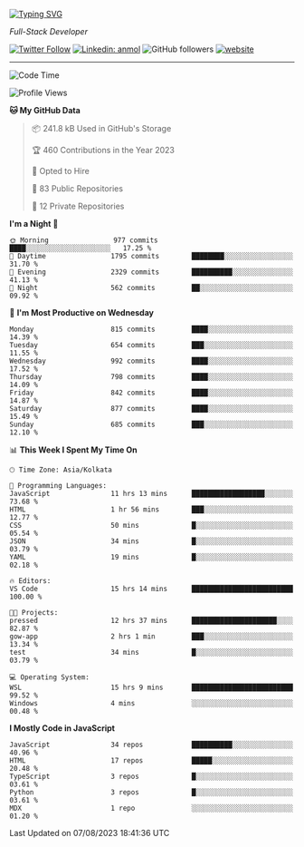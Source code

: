 [![Typing SVG](https://readme-typing-svg.herokuapp.com?lines=HI%2C+I'm+Tonal;I'm+a+Full+Stack+Developer)](https://git.io/typing-svg)

<p><em>Full-Stack Developer</em></p>

[![Twitter Follow](https://img.shields.io/twitter/follow/tonalmathew?style=flat)](https://twitter.com/intent/follow?screen_name=tonalmathew)
[![Linkedin: anmol](https://img.shields.io/badge/tonal-mathew?style=flat-square&logo=Linkedin&logoColor=white&link=https://www.linkedin.com/in/tonal-mathew/)](https://www.linkedin.com/in/tonal-mathew/)
![GitHub followers](https://img.shields.io/github/followers/tonalmathew?label=Follow&style=social)
[![website](https://img.shields.io/badge/Website-46a2f1.svg?&style=flat-square&logo=Google-Chrome&logoColor=white&link=http://tonalmathew.github.io/)](http://tonalmathew.github.io/)

---
<!--START_SECTION:waka-->
![Code Time](http://img.shields.io/badge/Code%20Time-1%2C130%20hrs%2030%20mins-blue)

![Profile Views](http://img.shields.io/badge/Profile%20Views-2-blue)

**🐱 My GitHub Data** 

> 📦 241.8 kB Used in GitHub's Storage 
 > 
> 🏆 460 Contributions in the Year 2023
 > 
> 💼 Opted to Hire
 > 
> 📜 83 Public Repositories 
 > 
> 🔑 12 Private Repositories 
 > 
**I'm a Night 🦉** 

```text
🌞 Morning                977 commits         ████░░░░░░░░░░░░░░░░░░░░░   17.25 % 
🌆 Daytime                1795 commits        ████████░░░░░░░░░░░░░░░░░   31.70 % 
🌃 Evening                2329 commits        ██████████░░░░░░░░░░░░░░░   41.13 % 
🌙 Night                  562 commits         ██░░░░░░░░░░░░░░░░░░░░░░░   09.92 % 
```
📅 **I'm Most Productive on Wednesday** 

```text
Monday                   815 commits         ████░░░░░░░░░░░░░░░░░░░░░   14.39 % 
Tuesday                  654 commits         ███░░░░░░░░░░░░░░░░░░░░░░   11.55 % 
Wednesday                992 commits         ████░░░░░░░░░░░░░░░░░░░░░   17.52 % 
Thursday                 798 commits         ████░░░░░░░░░░░░░░░░░░░░░   14.09 % 
Friday                   842 commits         ████░░░░░░░░░░░░░░░░░░░░░   14.87 % 
Saturday                 877 commits         ████░░░░░░░░░░░░░░░░░░░░░   15.49 % 
Sunday                   685 commits         ███░░░░░░░░░░░░░░░░░░░░░░   12.10 % 
```


📊 **This Week I Spent My Time On** 

```text
🕑︎ Time Zone: Asia/Kolkata

💬 Programming Languages: 
JavaScript               11 hrs 13 mins      ██████████████████░░░░░░░   73.68 % 
HTML                     1 hr 56 mins        ███░░░░░░░░░░░░░░░░░░░░░░   12.77 % 
CSS                      50 mins             █░░░░░░░░░░░░░░░░░░░░░░░░   05.54 % 
JSON                     34 mins             █░░░░░░░░░░░░░░░░░░░░░░░░   03.79 % 
YAML                     19 mins             █░░░░░░░░░░░░░░░░░░░░░░░░   02.18 % 

🔥 Editors: 
VS Code                  15 hrs 14 mins      █████████████████████████   100.00 % 

🐱‍💻 Projects: 
pressed                  12 hrs 37 mins      █████████████████████░░░░   82.87 % 
gow-app                  2 hrs 1 min         ███░░░░░░░░░░░░░░░░░░░░░░   13.34 % 
test                     34 mins             █░░░░░░░░░░░░░░░░░░░░░░░░   03.79 % 

💻 Operating System: 
WSL                      15 hrs 9 mins       █████████████████████████   99.52 % 
Windows                  4 mins              ░░░░░░░░░░░░░░░░░░░░░░░░░   00.48 % 
```

**I Mostly Code in JavaScript** 

```text
JavaScript               34 repos            ██████████░░░░░░░░░░░░░░░   40.96 % 
HTML                     17 repos            █████░░░░░░░░░░░░░░░░░░░░   20.48 % 
TypeScript               3 repos             █░░░░░░░░░░░░░░░░░░░░░░░░   03.61 % 
Python                   3 repos             █░░░░░░░░░░░░░░░░░░░░░░░░   03.61 % 
MDX                      1 repo              ░░░░░░░░░░░░░░░░░░░░░░░░░   01.20 % 
```




 Last Updated on 07/08/2023 18:41:36 UTC
<!--END_SECTION:waka-->
